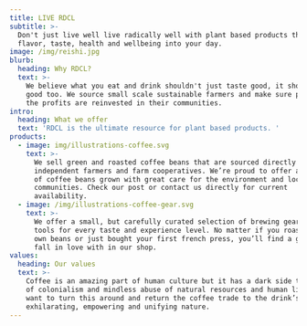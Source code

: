 ```yaml
---
title: LIVE RDCL
subtitle: >-
  Don't just live well live radically well with plant based products that add
  flavor, taste, health and wellbeing into your day.
image: /img/reishi.jpg
blurb:
  heading: Why RDCL?
  text: >-
    We believe what you eat and drink shouldn't just taste good, it should do
    good too. We source small scale sustainable farmers and make sure part of
    the profits are reinvested in their communities.
intro:
  heading: What we offer
  text: 'RDCL is the ultimate resource for plant based products. '
products:
  - image: img/illustrations-coffee.svg
    text: >-
      We sell green and roasted coffee beans that are sourced directly from
      independent farmers and farm cooperatives. We’re proud to offer a variety
      of coffee beans grown with great care for the environment and local
      communities. Check our post or contact us directly for current
      availability.
  - image: /img/illustrations-coffee-gear.svg
    text: >-
      We offer a small, but carefully curated selection of brewing gear and
      tools for every taste and experience level. No matter if you roast your
      own beans or just bought your first french press, you’ll find a gadget to
      fall in love with in our shop.
values:
  heading: Our values
  text: >-
    Coffee is an amazing part of human culture but it has a dark side too – one
    of colonialism and mindless abuse of natural resources and human lives. We
    want to turn this around and return the coffee trade to the drink’s
    exhilarating, empowering and unifying nature.
---
```


